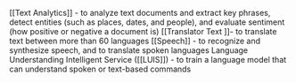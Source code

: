 [[Text Analytics]] - to analyze text documents and extract key phrases, detect entities (such as places, dates, and people), and evaluate sentiment (how positive or negative a document is) 
[[Translator Text ]]- to translate text between more than 60 languages 
[[Speech]] - to recognize and synthesize speech, and to translate spoken languages 
Language Understanding Intelligent Service ([[LUIS]]) - to train a language model that can understand spoken or text-based commands